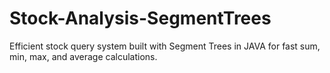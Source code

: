 # Stock-Analysis-SegmentTrees
Efficient stock query system built with Segment Trees in JAVA for fast sum, min, max, and average calculations.
